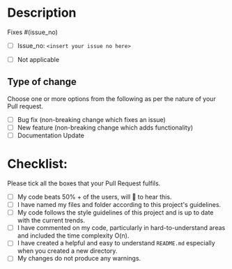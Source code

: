 # Description

<!-- Give summary of what is included in your Pull Request. -->

Fixes #(issue_no)
<!-- If you PR as fixing an issue within the issue section, replace `issue_no` in the above line with the issue related to this PR.

If not, tick in the not applicable box and move on-->

- [ ] Issue_no: ```<insert your issue no here>```
- [ ] Not applicable 


## Type of change

Choose one or more options from the following as per the nature of your Pull request.

- [ ] Bug fix (non-breaking change which fixes an issue)
- [ ] New feature (non-breaking change which adds functionality)
- [ ] Documentation Update

# Checklist:
Please tick all the boxes that your Pull Request fulfils.

- [ ] My code beats 50% + of the users, will 💙 to hear this.
- [ ] I have named my files and folder according to this project's guidelines.
- [ ] My code follows the style guidelines of this project and is up to date with the current trends.
- [ ] I have commented on my code, particularly in hard-to-understand areas and included the time complexity O(n).
- [ ] I have created a helpful and easy to understand `README.md` especially when you created a new directory.
- [ ] My changes do not produce any warnings.

<!-- provide more info if needed -->

